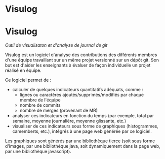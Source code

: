 # Visulog

# Visulog

*Outil de visualisaton et d'analyse de journal de git*

Visulog est un logiciel d'analyse des contributions des différents membres d'une équipe travaillant sur un même projet versionné sur un dépôt git. Son but est d'aider les enseignants à évaluer de façon individuelle un projet réalisé en équipe.

Ce logiciel permet de :

- calculer de quelques indicateurs quantitatifs adéquats, comme :
  - lignes ou caractères ajoutés/supprimés/modifiés par chaque membre de l'équipe
  - nombre de commits
  - nombre de merges (provenant de MR)
- analyser ces indicateurs en fonction du temps (par exemple, total par semaine, moyenne journalière, moyenne glissante, etc.)
- visualiser de ces indicateurs sous forme de graphiques (histogrammes, camemberts, etc.), intégrés à une page web générée par ce logiciel.

Les graphiques sont générés par une bibliothèque tierce (soit sous forme d'images, par une bibliothèque java, soit dynamiquement dans la page web, par une bibliothèque javascript).